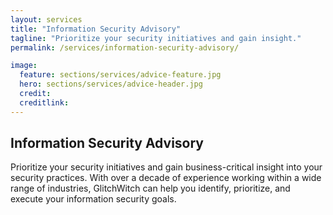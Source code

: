 ```yaml
---
layout: services
title: "Information Security Advisory"
tagline: "Prioritize your security initiatives and gain insight."
permalink: /services/information-security-advisory/

image:
  feature: sections/services/advice-feature.jpg
  hero: sections/services/advice-header.jpg
  credit:
  creditlink:
---
```


## Information Security Advisory

Prioritize your security initiatives and gain business-critical insight into your security practices. With over a decade of experience working within a wide range of industries, GlitchWitch can help you identify, prioritize, and execute your information security goals.
